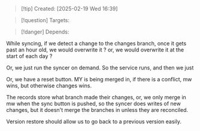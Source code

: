 
>[!tip] Created: [2025-02-19 Wed 16:39]

>[!question] Targets: 

>[!danger] Depends: 

While syncing, if we detect a change to the changes branch, once it gets past an hour old, we would overwrite it ? or, we would overwrite it at the start of each day ?

Or, we just run the syncer on demand.  So the service runs, and then we just 

Or, we have a reset button.  MY is being merged in, if there is a conflict, mw wins, but otherwise changes wins.  

The records store what branch made their changes, or, we only merge in mw when the sync button is pushed, so the syncer does writes of new changes, but it doesn't merge the branches in unless they are reconciled.

Version restore should allow us to go back to a previous version easily.